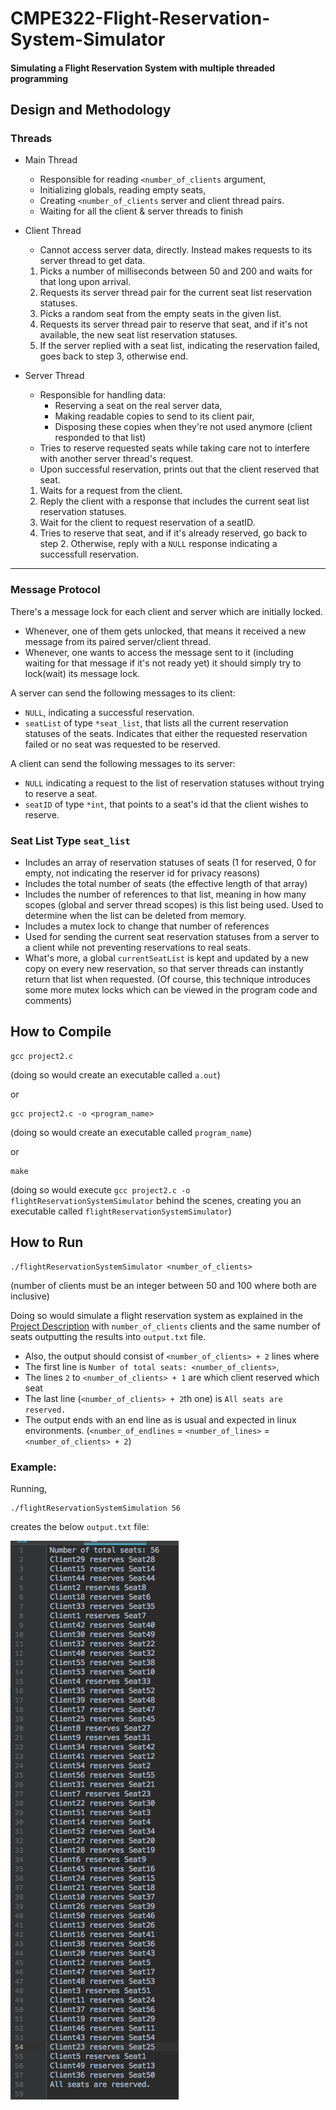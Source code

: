 # CMPE322-Flight-Reservation-System-Simulator
#### Simulating a Flight Reservation System with multiple threaded programming

## Design and Methodology

### Threads

* Main Thread
    * Responsible for reading `<number_of_clients` argument,
    * Initializing globals, reading empty seats,
    * Creating `<number_of_clients` server and client thread pairs.
    * Waiting for all the client & server threads to finish
    
* Client Thread
    * Cannot access server data, directly. Instead makes requests to its server thread to get data.
    1. Picks a number of milliseconds between 50 and 200 and waits for that long upon arrival.
    2. Requests its server thread pair for the current seat list reservation statuses.
    3. Picks a random seat from the empty seats in the given list.
    4. Requests its server thread pair to reserve that seat, and if it's not available, the new seat list reservation statuses.
    5. If the server replied with a seat list, indicating the reservation failed, goes back to step 3, otherwise end.
    
* Server Thread
    * Responsible for handling data: 
        * Reserving a seat on the real server data, 
        * Making readable copies to send to its client pair, 
        * Disposing these copies when they're not used anymore (client responded to that list)
    * Tries to reserve requested seats while taking care not to interfere with another server thread's request.
    * Upon successful reservation, prints out that the client reserved that seat.
    1. Waits for a request from the client.
    2. Reply the client with a response that includes the current seat list reservation statuses.
    3. Wait for the client to request reservation of a seatID.
    4. Tries to reserve that seat, and if it's already reserved, go back to step 2. Otherwise, reply with a `NULL` response indicating a successfull reservation.
     
 ---
 
### Message Protocol
There's a message lock for each client and server which are initially locked.

* Whenever, one of them gets unlocked, that means it received a new message from its paired server/client thread.
* Whenever, one wants to access the message sent to it (including waiting for that message if it's not ready yet) it should simply try to lock(wait) its message lock.

A server can send the following messages to its client:
* `NULL`, indicating a successful reservation.
* `seatList` of type `*seat_list`, that lists all the current reservation statuses of the seats. Indicates that either the requested reservation failed or no seat was requested to be reserved.

A client can send the following messages to its server:
* `NULL` indicating a request to the list of reservation statuses without trying to reserve a seat.
* `seatID` of type `*int`, that points to a seat's id that the client wishes to reserve.
 
### Seat List Type `seat_list`
* Includes an array of reservation statuses of seats (1 for reserved, 0 for empty, not indicating the reserver id for privacy reasons)
* Includes the total number of seats (the effective length of that array)
* Includes the number of references to that list, meaning in how many scopes (global and server thread scopes) is this list being used. Used to determine when the list can be deleted from memory.
* Includes a mutex lock to change that number of references
* Used for sending the current seat reservation statuses from a server to a client while not preventing reservations to real seats. 
* What's more, a global `currentSeatList` is kept and updated by a new copy on every new reservation, so that server threads can instantly return that list when requested. (Of course, this technique introduces some more mutex locks which can be viewed in the program code and comments) 


## How to Compile
```
gcc project2.c
```
(doing so would create an executable called `a.out`)

or

```
gcc project2.c -o <program_name>
```
(doing so would create an executable called `program_name`)

or
```
make
```
(doing so would execute `gcc project2.c -o flightReservationSystemSimulator` behind the scenes, creating you an executable called `flightReservationSystemSimulator`)

## How to Run

```
./flightReservationSystemSimulator <number_of_clients>
```
(number of clients must be an integer between 50 and 100 where both are inclusive)

Doing so would simulate a flight reservation system as explained in the 
[Project Description](./Project2.pdf) with `number_of_clients` clients and the same number of seats outputting the results into `output.txt` file. 


* Also, the output should consist of `<number_of_clients> + 2` lines where
* The first line is `Number of total seats: <number_of_clients>`,
* The lines `2` to `<number_of_clients> + 1` are which client reserved which seat
* The last line (`<number_of_clients> + 2`th one) is `All seats are reserved.`
* The output ends with an end line as is usual and expected in linux environments.
(`<number_of_endlines` = `<number_of_lines>`  = `<number_of_clients> + 2`)

   

### Example:

Running,
```
./flightReservationSystemSimulation 56
```
creates the below `output.txt` file:

![SampleOutput](./SampleOutput.png)



